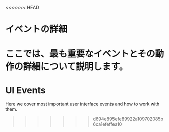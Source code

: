 <<<<<<< HEAD
# イベントの詳細

ここでは、最も重要なイベントとその動作の詳細について説明します。
=======
# UI Events

Here we cover most important user interface events and how to work with them.
>>>>>>> d694e895efe89922a109702085b6ca1efeffea10
